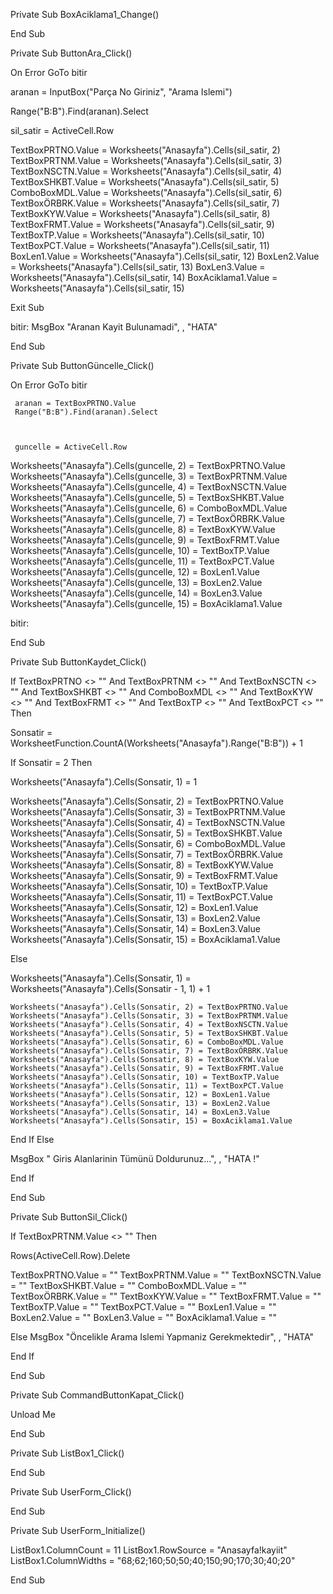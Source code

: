 

Private Sub BoxAciklama1_Change()

End Sub

Private Sub ButtonAra_Click()

 On Error GoTo bitir
 
 
aranan = InputBox("Parça No Giriniz", "Arama Islemi")

Range("B:B").Find(aranan).Select


sil_satir = ActiveCell.Row

  TextBoxPRTNO.Value = Worksheets("Anasayfa").Cells(sil_satir, 2)
  TextBoxPRTNM.Value = Worksheets("Anasayfa").Cells(sil_satir, 3)
  TextBoxNSCTN.Value = Worksheets("Anasayfa").Cells(sil_satir, 4)
  TextBoxSHKBT.Value = Worksheets("Anasayfa").Cells(sil_satir, 5)
  ComboBoxMDL.Value = Worksheets("Anasayfa").Cells(sil_satir, 6)
  TextBoxÖRBRK.Value = Worksheets("Anasayfa").Cells(sil_satir, 7)
  TextBoxKYW.Value = Worksheets("Anasayfa").Cells(sil_satir, 8)
  TextBoxFRMT.Value = Worksheets("Anasayfa").Cells(sil_satir, 9)
  TextBoxTP.Value = Worksheets("Anasayfa").Cells(sil_satir, 10)
  TextBoxPCT.Value = Worksheets("Anasayfa").Cells(sil_satir, 11)
  BoxLen1.Value = Worksheets("Anasayfa").Cells(sil_satir, 12)
  BoxLen2.Value = Worksheets("Anasayfa").Cells(sil_satir, 13)
  BoxLen3.Value = Worksheets("Anasayfa").Cells(sil_satir, 14)
  BoxAciklama1.Value = Worksheets("Anasayfa").Cells(sil_satir, 15)
  
  Exit Sub

bitir:  MsgBox "Aranan Kayit Bulunamadi", , "HATA"
  

End Sub

Private Sub ButtonGüncelle_Click()

On Error GoTo bitir

     aranan = TextBoxPRTNO.Value
     Range("B:B").Find(aranan).Select
     
     
     
     guncelle = ActiveCell.Row
     
  Worksheets("Anasayfa").Cells(guncelle, 2) = TextBoxPRTNO.Value
  Worksheets("Anasayfa").Cells(guncelle, 3) = TextBoxPRTNM.Value
  Worksheets("Anasayfa").Cells(guncelle, 4) = TextBoxNSCTN.Value
  Worksheets("Anasayfa").Cells(guncelle, 5) = TextBoxSHKBT.Value
  Worksheets("Anasayfa").Cells(guncelle, 6) = ComboBoxMDL.Value
  Worksheets("Anasayfa").Cells(guncelle, 7) = TextBoxÖRBRK.Value
  Worksheets("Anasayfa").Cells(guncelle, 8) = TextBoxKYW.Value
  Worksheets("Anasayfa").Cells(guncelle, 9) = TextBoxFRMT.Value
  Worksheets("Anasayfa").Cells(guncelle, 10) = TextBoxTP.Value
  Worksheets("Anasayfa").Cells(guncelle, 11) = TextBoxPCT.Value
  Worksheets("Anasayfa").Cells(guncelle, 12) = BoxLen1.Value
  Worksheets("Anasayfa").Cells(guncelle, 13) = BoxLen2.Value
  Worksheets("Anasayfa").Cells(guncelle, 14) = BoxLen3.Value
  Worksheets("Anasayfa").Cells(guncelle, 15) = BoxAciklama1.Value
  
  
bitir:






End Sub

Private Sub ButtonKaydet_Click()

If TextBoxPRTNO <> "" And TextBoxPRTNM <> "" And TextBoxNSCTN <> "" And TextBoxSHKBT <> "" And ComboBoxMDL <> "" And TextBoxKYW <> "" And TextBoxFRMT <> "" And TextBoxTP <> "" And TextBoxPCT <> "" Then




Sonsatir = WorksheetFunction.CountA(Worksheets("Anasayfa").Range("B:B")) + 1

If Sonsatir = 2 Then

  Worksheets("Anasayfa").Cells(Sonsatir, 1) = 1

  Worksheets("Anasayfa").Cells(Sonsatir, 2) = TextBoxPRTNO.Value
  Worksheets("Anasayfa").Cells(Sonsatir, 3) = TextBoxPRTNM.Value
  Worksheets("Anasayfa").Cells(Sonsatir, 4) = TextBoxNSCTN.Value
  Worksheets("Anasayfa").Cells(Sonsatir, 5) = TextBoxSHKBT.Value
  Worksheets("Anasayfa").Cells(Sonsatir, 6) = ComboBoxMDL.Value
  Worksheets("Anasayfa").Cells(Sonsatir, 7) = TextBoxÖRBRK.Value
  Worksheets("Anasayfa").Cells(Sonsatir, 8) = TextBoxKYW.Value
  Worksheets("Anasayfa").Cells(Sonsatir, 9) = TextBoxFRMT.Value
  Worksheets("Anasayfa").Cells(Sonsatir, 10) = TextBoxTP.Value
  Worksheets("Anasayfa").Cells(Sonsatir, 11) = TextBoxPCT.Value
  Worksheets("Anasayfa").Cells(Sonsatir, 12) = BoxLen1.Value
  Worksheets("Anasayfa").Cells(Sonsatir, 13) = BoxLen2.Value
  Worksheets("Anasayfa").Cells(Sonsatir, 14) = BoxLen3.Value
  Worksheets("Anasayfa").Cells(Sonsatir, 15) = BoxAciklama1.Value


Else

Worksheets("Anasayfa").Cells(Sonsatir, 1) = Worksheets("Anasayfa").Cells(Sonsatir - 1, 1) + 1

    Worksheets("Anasayfa").Cells(Sonsatir, 2) = TextBoxPRTNO.Value
    Worksheets("Anasayfa").Cells(Sonsatir, 3) = TextBoxPRTNM.Value
    Worksheets("Anasayfa").Cells(Sonsatir, 4) = TextBoxNSCTN.Value
    Worksheets("Anasayfa").Cells(Sonsatir, 5) = TextBoxSHKBT.Value
    Worksheets("Anasayfa").Cells(Sonsatir, 6) = ComboBoxMDL.Value
    Worksheets("Anasayfa").Cells(Sonsatir, 7) = TextBoxÖRBRK.Value
    Worksheets("Anasayfa").Cells(Sonsatir, 8) = TextBoxKYW.Value
    Worksheets("Anasayfa").Cells(Sonsatir, 9) = TextBoxFRMT.Value
    Worksheets("Anasayfa").Cells(Sonsatir, 10) = TextBoxTP.Value
    Worksheets("Anasayfa").Cells(Sonsatir, 11) = TextBoxPCT.Value
    Worksheets("Anasayfa").Cells(Sonsatir, 12) = BoxLen1.Value
    Worksheets("Anasayfa").Cells(Sonsatir, 13) = BoxLen2.Value
    Worksheets("Anasayfa").Cells(Sonsatir, 14) = BoxLen3.Value
    Worksheets("Anasayfa").Cells(Sonsatir, 15) = BoxAciklama1.Value

End If
Else

MsgBox " Giris Alanlarinin Tümünü Doldurunuz...", , "HATA !"

End If


End Sub

Private Sub ButtonSil_Click()

   If TextBoxPRTNM.Value <> "" Then
 
  Rows(ActiveCell.Row).Delete
  
  TextBoxPRTNO.Value = ""
  TextBoxPRTNM.Value = ""
  TextBoxNSCTN.Value = ""
  TextBoxSHKBT.Value = ""
  ComboBoxMDL.Value = ""
  TextBoxÖRBRK.Value = ""
  TextBoxKYW.Value = ""
  TextBoxFRMT.Value = ""
  TextBoxTP.Value = ""
  TextBoxPCT.Value = ""
  BoxLen1.Value = ""
  BoxLen2.Value = ""
  BoxLen3.Value = ""
  BoxAciklama1.Value = ""
 
Else
  MsgBox "Öncelikle Arama Islemi Yapmaniz Gerekmektedir", , "HATA"
  
  End If
  


End Sub

Private Sub CommandButtonKapat_Click()

Unload Me


End Sub

Private Sub ListBox1_Click()

End Sub

Private Sub UserForm_Click()

End Sub

Private Sub UserForm_Initialize()

ListBox1.ColumnCount = 11
ListBox1.RowSource = "Anasayfa!kayiit"
ListBox1.ColumnWidths = "68;62;160;50;50;40;150;90;170;30;40;20"


End Sub

